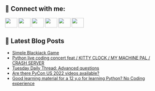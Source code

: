 ## 🔎 Connect with me:
[<img height="32" width="40" src="https://cdn.jsdelivr.net/npm/simple-icons@v5/icons/telegram.svg" />](https://t.me/bullbesh)
[<img height="32" width="40" src="https://cdn.jsdelivr.net/npm/simple-icons@v5/icons/vk.svg" />](https://vk.com/bullbesh)
[<img height="32" width="40" src="https://cdn.jsdelivr.net/npm/simple-icons@v5/icons/twitter.svg" />](https://twitter.com/bullbesh1)
[<img height="32" width="40" src="https://cdn.jsdelivr.net/npm/simple-icons@v5/icons/instagram.svg" />](https://www.instagram.com/bullbesh)
[<img height="32" width="40" src="https://cdn.jsdelivr.net/npm/simple-icons@v5/icons/reddit.svg" />](https://www.reddit.com/user/bullbesh)
[<img height="32" width="40" src="https://cdn.jsdelivr.net/npm/simple-icons@v5/icons/youtube.svg" />](https://www.youtube.com/channel/UCtfjRs6uzgq5mfm8S06WTcg)

## 📕 Latest Blog Posts
<!-- BLOG-POST-LIST:START -->
- [Simple Blackjack Game](https://www.reddit.com/r/Python/comments/um7uok/simple_blackjack_game/)
- [Python live coding concert feat / KITTY CLOCK / MY MACHINE PAL / CRASH SERVER](https://www.reddit.com/r/Python/comments/um5po8/python_live_coding_concert_feat_kitty_clock_my/)
- [Tuesday Daily Thread: Advanced questions](https://www.reddit.com/r/Python/comments/um529u/tuesday_daily_thread_advanced_questions/)
- [Are there PyCon US 2022 videos available?](https://www.reddit.com/r/Python/comments/um4yi7/are_there_pycon_us_2022_videos_available/)
- [Good learning material for a 12 y.o for learning Python? No Coding experience](https://www.reddit.com/r/Python/comments/um2jzj/good_learning_material_for_a_12_yo_for_learning/)
<!-- BLOG-POST-LIST:END -->
